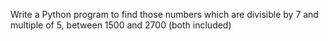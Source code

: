 Write a Python program to find those numbers which are divisible by 7 and multiple of 5, between 1500 and 2700 (both included)